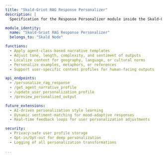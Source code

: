 ```yaml
---
title: "Skald-Griot RAG Response Personalizer"
description: |
  Specification for the Response Personalizer module inside the Skald-Griot RAG Output Bridge. This module tailors RAG-derived narratives based on agent profiles, end-user preferences, and situational context.

module_identity:
  name: "Skald-Griot RAG Response Personalizer"
  belongs_to: "Skald Node"

functions:
  - Apply agent-class-based narrative templates
  - Adjust tone, length, complexity, and sentiment of outputs
  - Localize content for geography, language, or cultural norms
  - Personalize examples, metaphors, or references
  - Support user-specific content profiles for human-facing outputs

api_endpoints:
  - /personalize_rag_response
  - /get_agent_narrative_profile
  - /update_user_personalization_profile
  - /preview_personalized_output

future_extensions:
  - AI-driven personalization style learning
  - Dynamic sentiment-matching for mood-adaptive responses
  - Real-time feedback loops for user personalization adjustments

security:
  - Privacy-safe user profile storage
  - Opt-in/Opt-out for deep personalization
  - Logging of all personalization transformations

...
```


